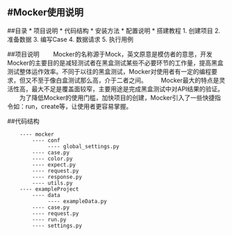 #Mocker使用说明
---

##目录
    * 项目说明
    * 代码结构
    * 安装方法
    * 配置说明
    * 搭建教程
        1. 创建项目
        2. 准备数据
        3. 编写Case
        4. 数据请求
        5. 执行用例

##项目说明
　　Mocker的名称源于Mock，英文原意是模仿者的意思，开发Mocker的主要目的是减轻测试者在黑盒测试某些不必要环节的工作量，提高黑盒测试整体运作效率。不同于以往的黑盒测试，Mocker对使用者有一定的编程要求，但又不至于像白盒测试那么高，介于二者之间。
　　Mocker最大的特点是灵活性高，最大不足是覆盖面较窄，主要用途是完成黑盒测试中对API结果的验证。
　　为了降低Mocker的使用门槛，加快项目的创建，Mocker引入了一些快捷指令如：run，create等，让使用者更容易掌握。


##代码结构
```
    ---- mocker
        ---- conf
             ---- global_settings.py
        ---- case.py
        ---- color.py
        ---- expect.py
        ---- request.py
        ---- response.py
        ---- utils.py
    ---- exampleProject
        ---- data
             ---- exampleData.py
        ---- case.py
        ---- request.py
        ---- run.py
        ---- settings.py
```

